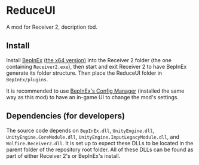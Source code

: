 # ReduceUI
 
A mod for Receiver 2, decription tbd.

## Install

Install [BepInEx](https://github.com/BepInEx/BepInEx) [(the x64 version)](https://github.com/BepInEx/BepInEx/releases/tag/v5.4.11) into the Receiver 2 folder (the one containing `Receiver2.exe`), then start and exit Receiver 2 to have BepInEx generate its folder structure.
Then place the ReduceUI folder in `BepInEx/plugins`.

It is recommended to use [BepInEx's Config Manager](https://github.com/BepInEx/BepInEx.ConfigurationManager) (installed the same way as this mod) to have an in-game UI to change the mod's settings.

## Dependencies (for developers)

The source code depends on `BepInEx.dll`, `UnityEngine.dll`, `UnityEngine.CoreModule.dll`, `UnityEngine.InputLegacyModule.dll`, and `Wolfire.Receiver2.dll`. It is set up to expect these DLLs to be located in the parent folder of the repository root folder. All of these DLLs can be found as part of either Receiver 2's or BepInEx's install.
